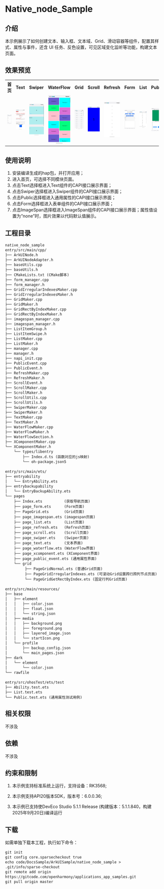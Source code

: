 # Native_node_Sample

## 介绍

本示例展示了如何创建文本、输入框、文本域、Grid、滑动容器等组件，配置其样式、属性与事件，还含 UI 任务、反色设置，可见区域变化监听等功能，构建文本页面。

## 效果预览
<table>
  <tr>
    <th>首页</th>
    <th>Text</th>
    <th>Swiper</th>
    <th>WaterFlow</th>
    <th>Grid</th>
    <th>Scroll</th>
    <th>Refresh</th>
    <th>Form</th>
    <th>List</th>
    <th>Public</th>
    <th>XComponent</th>
    <th>Imagespan</th>
  </tr>
  <tr>
    <td><img src="./screenshot/index.jpeg"></td>
    <td><img src="./screenshot/text.jpeg"></td>
    <td><img src="./screenshot/swiper.jpeg"></td>
    <td><img src="./screenshot/waterflow.jpeg"></td>
    <td><img src="./screenshot/grid.jpeg"></td>
    <td><img src="./screenshot/scroll.jpeg"></td>
    <td><img src="./screenshot/refresh.jpeg"></td>
    <td><img src="./screenshot/form.jpeg"></td>
    <td><img src="./screenshot/list.jpeg"></td>
    <td><img src="./screenshot/native-node-public.jpg"></td>
    <td><img src="./screenshot/xcomponent.jpeg"></td>
    <td><img src="./screenshot/image_span.jpeg"></td>
  </tr>
</table>

## 使用说明
1. 安装编译生成的hap包，并打开应用；
2. 进入首页，可选择不同模块页面。
3. 点击Text选择框进入Text组件的CAPI接口展示界面；
4. 点击Swiper选择框进入Swiper组件的CAPI接口展示界面；
5. 点击Public选择框进入通用属性的CAPI接口展示界面；
6. 点击Form选择框进入表单组件的CAPI接口展示界面；
7. 点击ImageSpan选择框进入ImageSpan组件的CAPI接口展示界面；属性值设置为“none”时，图片效果以代码默认值展示。

## 工程目录

```
native_node_sample
entry/src/main/cpp/
├── ArkUINode.h
├── ArkUINodeAdapter.h
├── baseUtils.cpp
├── baseUtils.h
├── CMakeLists.txt (CMake脚本)
├── form_manager.cpp
├── form_manager.h
├── GridIrregularIndexesMaker.cpp
├── GridIrregularIndexesMaker.h
├── GridMaker.cpp
├── GridMaker.h
├── GridRectByIndexMaker.cpp
├── GridRectByIndexMaker.h
├── imagespan_manager.cpp
├── imagespan_manager.h
├── ListItemGroup.h
├── ListItemSwipe.h
├── ListMaker.cpp
├── ListMaker.h
├── manager.cpp 
├── manager.h
├── napi_init.cpp
├── PublicEvent.cpp
├── PublicEvent.h
├── RefreshMaker.cpp
├── RefreshMaker.h
├── ScrollEvent.h
├── ScrollMaker.cpp
├── ScrollMaker.h
├── ScrollUtils.cpp
├── ScrollUtils.h
├── SwiperMaker.cpp
├── SwiperMaker.h
├── TextMaker.cpp
├── TextMaker.h
├── WaterFlowMaker.cpp
├── WaterFlowMaker.h
├── WaterFlowSection.h
├── XComponentMaker.cpp
└── XComponentMaker.h
    └── types/libentry
        ├── Index.d.ts (函数对应的js映射)
        └── oh-package.json5

entry/src/main/ets/
├── entryability
│   └── EntryAbility.ets
├── entrybackupability
│   └── EntryBackupAbility.ets
└── pages
    ├── Index.ets          (获取导航页面)
    ├── page_form.ets      (Form页面)
    ├── PageGrid.ets       (Grid页面)
    ├── page_imagespan.ets (imagespan页面)
    ├── page_list.ets      (List页面)
    ├── page_refresh.ets   (Refresh页面)
    ├── page_scroll.ets    (Scroll页面)
    ├── page_swiper.ets    (Swiper页面)
    ├── page_text.ets      (文本界面)
    ├── page_waterflow.ets (WaterFlow界面)
    ├── page_xcomponent.ets (XComponent界面)
    ├── page_public_event.ets (通用属性界面)
    └── grid
         ├── PageGridNormal.ets (普通Grid页面)
         ├── PageGridIrregularIndexes.ets (可滚动Grid设置跨行跨列节点页面)
         └── PageGridGetRectByIndex.ets (固定行列Grid页面)

entry/src/main/resources/
├── base
│   ├── element
│   │   ├── color.json
│   │   ├── float.json
│   │   └── string.json
│   ├── media
│   │   ├── background.png
│   │   ├── foreground.png
│   │   ├── layered_image.json
│   │   └── startIcon.png
│   └── profile
│       ├── backup_config.json
│       └── main_pages.json
├── dark
│   └── element
│       └── color.json
└── rawfile

entry/src/ohosTest/ets/test
├── Ability.test.ets
├── List.test.ets
└── Public.test.ets (通用属性测试用例)
```

## 相关权限

不涉及

## 依赖

不涉及

## 约束和限制

1. 本示例支持标准系统上运行，支持设备：RK3568;

2. 本示例支持API20版本SDK，版本号：6.0.0.36;

3. 本示例已支持使DevEco Studio 5.1.1 Release (构建版本：5.1.1.840，构建 2025年9月20日)编译运行

## 下载

如需单独下载本工程，执行如下命令：

```
git init
git config core.sparsecheckout true
echo code/DocsSample/ArkUISample/native_node_sample > .git/info/sparse-checkout
git remote add origin https://gitcode.com/openharmony/applications_app_samples.git
git pull origin master
```